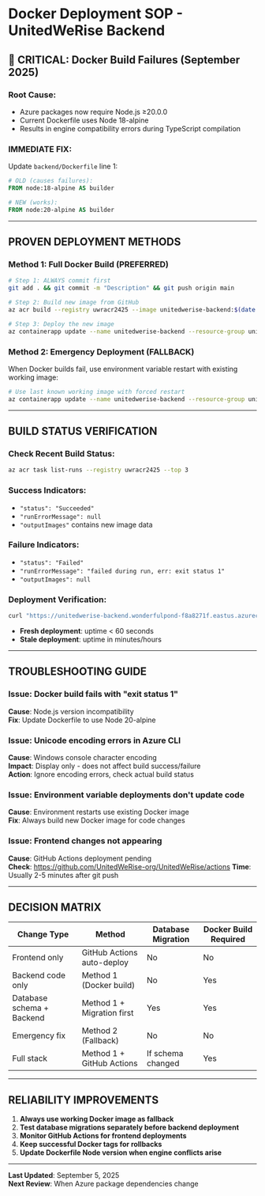 # Docker Deployment SOP - UnitedWeRise Backend

## 🚨 **CRITICAL: Docker Build Failures (September 2025)**

### **Root Cause:**
- Azure packages now require Node.js ≥20.0.0
- Current Dockerfile uses Node 18-alpine
- Results in engine compatibility errors during TypeScript compilation

### **IMMEDIATE FIX:**
Update `backend/Dockerfile` line 1:
```dockerfile
# OLD (causes failures):
FROM node:18-alpine AS builder

# NEW (works):
FROM node:20-alpine AS builder
```

---

## **PROVEN DEPLOYMENT METHODS**

### **Method 1: Full Docker Build (PREFERRED)**
```bash
# Step 1: ALWAYS commit first
git add . && git commit -m "Description" && git push origin main

# Step 2: Build new image from GitHub
az acr build --registry uwracr2425 --image unitedwerise-backend:$(date +%Y%m%d-%H%M) https://github.com/UnitedWeRise-org/UnitedWeRise.git#main:backend

# Step 3: Deploy the new image
az containerapp update --name unitedwerise-backend --resource-group unitedwerise-rg --image uwracr2425.azurecr.io/unitedwerise-backend:$(date +%Y%m%d-%H%M)
```

### **Method 2: Emergency Deployment (FALLBACK)**
When Docker builds fail, use environment variable restart with existing working image:
```bash
# Use last known working image with forced restart
az containerapp update --name unitedwerise-backend --resource-group unitedwerise-rg --image uwracr2425.azurecr.io/unitedwerise-backend:totp-working-20250904-1333 --set-env-vars FORCE_RESTART=$(date +%s)
```

---

## **BUILD STATUS VERIFICATION**

### **Check Recent Build Status:**
```bash
az acr task list-runs --registry uwracr2425 --top 3
```

### **Success Indicators:**
- `"status": "Succeeded"`
- `"runErrorMessage": null`
- `"outputImages"` contains new image data

### **Failure Indicators:**
- `"status": "Failed"`  
- `"runErrorMessage": "failed during run, err: exit status 1"`
- `"outputImages": null`

### **Deployment Verification:**
```bash
curl "https://unitedwerise-backend.wonderfulpond-f8a8271f.eastus.azurecontainerapps.io/health" | grep uptime
```
- **Fresh deployment**: uptime < 60 seconds
- **Stale deployment**: uptime in minutes/hours

---

## **TROUBLESHOOTING GUIDE**

### **Issue**: Docker build fails with "exit status 1"
**Cause**: Node.js version incompatibility  
**Fix**: Update Dockerfile to use Node 20-alpine

### **Issue**: Unicode encoding errors in Azure CLI
**Cause**: Windows console character encoding  
**Impact**: Display only - does not affect build success/failure  
**Action**: Ignore encoding errors, check actual build status

### **Issue**: Environment variable deployments don't update code
**Cause**: Environment restarts use existing Docker image  
**Fix**: Always build new Docker image for code changes

### **Issue**: Frontend changes not appearing
**Cause**: GitHub Actions deployment pending  
**Check**: https://github.com/UnitedWeRise-org/UnitedWeRise/actions
**Time**: Usually 2-5 minutes after git push

---

## **DECISION MATRIX**

| Change Type | Method | Database Migration | Docker Build Required |
|-------------|--------|-------------------|---------------------|
| Frontend only | GitHub Actions auto-deploy | No | No |
| Backend code only | Method 1 (Docker build) | No | Yes |
| Database schema + Backend | Method 1 + Migration first | Yes | Yes |
| Emergency fix | Method 2 (Fallback) | No | No |
| Full stack | Method 1 + GitHub Actions | If schema changed | Yes |

---

## **RELIABILITY IMPROVEMENTS**

1. **Always use working Docker image as fallback**
2. **Test database migrations separately before backend deployment**
3. **Monitor GitHub Actions for frontend deployments**
4. **Keep successful Docker tags for rollbacks**
5. **Update Dockerfile Node version when engine conflicts arise**

---

**Last Updated**: September 5, 2025  
**Next Review**: When Azure package dependencies change